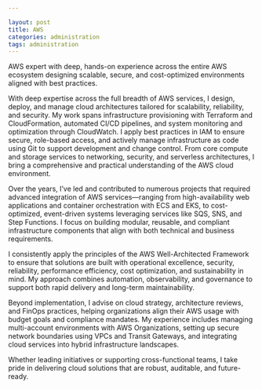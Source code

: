 ```yaml
---

layout: post
title: AWS
categories: administration
tags: administration
---
```


AWS expert with deep, hands-on experience across the entire AWS ecosystem designing scalable, secure, and cost-optimized environments aligned with best practices.

<!--more-->

With deep expertise across the full breadth of AWS services, I design, deploy, and manage cloud architectures tailored for scalability, reliability, and security. My work spans infrastructure provisioning with Terraform and CloudFormation, automated CI/CD pipelines, and system monitoring and optimization through CloudWatch. I apply best practices in IAM to ensure secure, role-based access, and actively manage infrastructure as code using Git to support development and change control. From core compute and storage services to networking, security, and serverless architectures, I bring a comprehensive and practical understanding of the AWS cloud environment.

Over the years, I’ve led and contributed to numerous projects that required advanced integration of AWS services—ranging from high-availability web applications and container orchestration with ECS and EKS, to cost-optimized, event-driven systems leveraging services like SQS, SNS, and Step Functions. I focus on building modular, reusable, and compliant infrastructure components that align with both technical and business requirements.

I consistently apply the principles of the AWS Well-Architected Framework to ensure that solutions are built with operational excellence, security, reliability, performance efficiency, cost optimization, and sustainability in mind. My approach combines automation, observability, and governance to support both rapid delivery and long-term maintainability.

Beyond implementation, I advise on cloud strategy, architecture reviews, and FinOps practices, helping organizations align their AWS usage with budget goals and compliance mandates. My experience includes managing multi-account environments with AWS Organizations, setting up secure network boundaries using VPCs and Transit Gateways, and integrating cloud services into hybrid infrastructure landscapes.

Whether leading initiatives or supporting cross-functional teams, I take pride in delivering cloud solutions that are robust, auditable, and future-ready.
